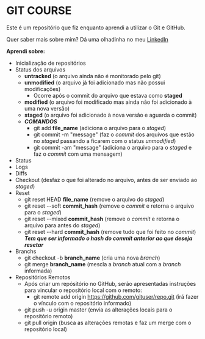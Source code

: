 # GIT COURSE

Este é um repositório que fiz enquanto aprendi a utilizar o Git e GitHub.

Quer saber mais sobre mim? Dá uma olhadinha no meu [LinkedIn](https://www.linkedin.com/in/marquesemanuel/)

**Aprendi sobre:**
- Inicialização de repositórios
- Status dos arquivos
    - **untracked** (o arquivo ainda não é monitorado pelo git)
    - **unmodified** (o arquivo já foi adicionado mas não possui modificações)
        - Ocorre após o commit do arquivo que estava como **staged**
    - **modified** (o arquivo foi modificado mas ainda não foi adicionado à uma nova versão)
    - **staged** (o arquivo foi adicionado à nova versão e aguarda o commit)
    - ***COMANDOS***
        - git add **file_name** (adiciona o arquivo para o *staged*)
        - git commit -m "message" (faz o *commit* dos arquivos que estão no *staged* passando a ficarem com o status *unmodified*)
        - git commit -am "message" (adiciona o arquivo para o *staged* e faz o *commit* com uma mensagem)
- Status
- Logs
- Diffs
- Checkout (desfaz o que foi alterado no arquivo, antes de ser enviado ao *staged*)
- Reset
    - git reset HEAD **file_name** (remove o arquivo do *staged*)
    - git reset --soft **commit_hash** (remove o *commit* e retorna o arquivo para o *staged*)
    - git reset --mixed **commit_hash** (remove o *commit* e retorna o arquivo para antes do *staged*)
    - git reset --hard **commit_hash** (remove tudo que foi feito no *commit*)
    ***Tem que ser informado o hash do commit anterior ao que deseja resetar***
- Branchs
    - git checkout -b **branch_name** (cria uma nova *branch*)
    - git merge **branch_name** (mescla a *branch* atual com a *branch* informada)
- Repositórios Remotos
    - Após criar um repósitório no GitHub, serão apresentadas instruções para vincular o repositório local com o remoto:
        - git remote add origin https://github.com/gituser/repo.git (irá fazer o vínculo com o repositório informado)
    - git push -u origin master (envia as alterações locais para o repositório remoto) 
    - git pull origin (busca as alterações remotas e faz um merge com o repositório local)
